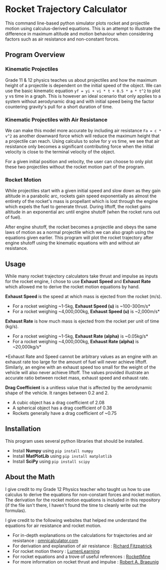 # Rocket Trajectory Calculator 
This command line-based python simulator plots rocket and projectile motion
using calculus-derived equations. This is an attempt to illustrate the
difference in maximum altitude and motion behaviour when considering factors
such as air resistance and non-constant forces.

## Program Overview
### Kinematic Projectiles
Grade 11 & 12 physics teaches us about projectiles and how the maximum 
height of a projectile is dependent on the initial speed of the object. We 
can use the basic kinematic equation `yf = yi + vi * t + 0.5 * a * t^2` to
plot y vs time in a graph. This is however an ideal scenario that only
applies to a system without aerodynamic drag and with initial speed being the 
factor countering gravity's pull for a short duration of time. 

### Kinematic Projectiles with Air Resistance
We can make this model more accurate by including air resistance 
`Fa = c * v^2` as another downward force which will reduce the maximum
height that a projectile can reach. Using calculus to solve for y vs time, 
we see that air resistance only becomes a significant contributing force
when the initial velocity is close to the terminal velocity of the object.

For a given initial position and velocity, the user can choose to only plot
these two projectiles without the rocket motion part of the program. 

### Rocket Motion
While projectiles start with a given initial speed and slow down as they 
gain altitude in a parabolic arc, rockets gain speed exponentially as almost
the entirety of the rocket's mass is propellant which is lost through the
engine which expels the fuel to generate thrust. During liftoff, the rocket
gains altitude in an exponential arc until engine shutoff (when the rocket
runs out of fuel).

After engine shutoff, the rocket becomes a projectile and obeys the same
laws of motion as a normal projectile which we can also graph using the 
equations given earlier. This program will plot the rocket trajectory
after engine shutoff using the kinematic equations with and without air
resistance. 

## Usage
While many rocket trajectory calculators take thrust and impulse as inputs 
for the rocket engine, I chose to use **Exhaust Speed** and **Exhaust Rate**
which allowed me to derive the rocket motion equations by hand. 

**Exhaust Speed** is the speed at which mass is ejected from the rocket (m/s). 
- For a rocket weighing ~1-5kg, **Exhaust Speed (u)** is ~100-300m/s*
- For a rocket weighing ~4,000,000kg, **Exhaust Speed (u)** is ~2,000m/s*

**Exhaust Rate** is how much mass is ejected from the rocket per unit of
time (kg/s).
- For a rocket weighing ~1-5kg, **Exhaust Rate (alpha)** is ~0.05kg/s*
- For a rocket weighing ~4,000,000kg, **Exhaust Rate (alpha)** is ~20,000kg/s*

*Exhaust Rate and Speed cannot be arbitrary values as an engine with an 
exhaust rate too large for the amount of fuel will never achieve liftoff.
Similarly, an engine with an exhaust speed too small for the weight of the
vehicle will also never achieve liftoff. The values provided illustrate an
accurate ratio between rocket mass, exhaust speed and exhaust rate. 

**Drag Coefficient** is a unitless value that is affected by the 
aerodynamic shape of the vehicle. It ranges between 0.2 and 2.
- A cubic object has a drag coefficient of 2.08
- A spherical object has a drag coefficient of 0.38
- Rockets generally have a drag coefficient of ~0.75

## Installation
This program uses several python libraries that should be installed. 
- Install **Numpy** using `pip install numpy`
- Install **MatPlotLib** using `pip install matplotlib`
- Install **SciPy** using `pip install scipy`

## About the Math
I give credit to my Grade 12 Physics teacher who taught us how to use 
calculus to derive the equations for non-constant forces and rocket 
motion. The derivation for the rocket motion equations is included in this
repository (if the file isn't there, I haven't found the time to cleanly 
write out the formulas).

I give credit to the following websites that helped me understand the 
equations for air resistance and rocket motion.
- For in-depth explanations on the calculations for trajectories and air
resistance : [omnicalculator.com](https://www.omnicalculator.com/)
- For derivation and explanation of air resistance : [Richard Fitzpatrick](https://farside.ph.utexas.edu/teaching/336k/Newton/node29.html)
- For rocket motion theory : [LumenLearning](https://courses.lumenlearning.com/suny-osuniversityphysics/chapter/9-7-rocket-propulsion/)
- For rocket equations and a trove of useful references : [RocketMine](https://courses.lumenlearning.com/suny-osuniversityphysics/chapter/9-7-rocket-propulsion/)
- For more information on rocket thrust and impulse : [Robert A. Braeunig](http://www.braeunig.us/space/propuls.htm)
